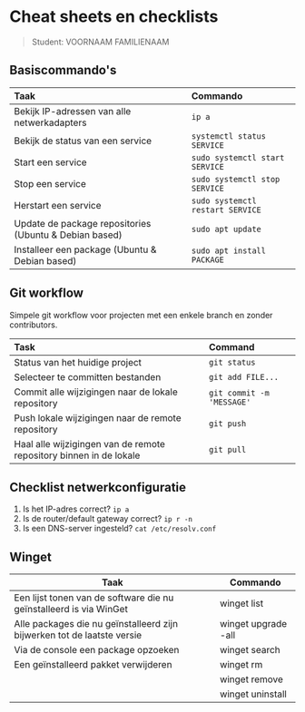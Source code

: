 # Cheat sheets en checklists

> Student: VOORNAAM FAMILIENAAM

## Basiscommando's

| Taak                                                   | Commando                         |
| :----------------------------------------------------- | :------------------------------- |
| Bekijk IP-adressen van alle netwerkadapters            | `ip a`                           |
| Bekijk de status van een service                       | `systemctl status SERVICE`       |
| Start een service                                      | `sudo systemctl start SERVICE`   |
| Stop een service                                       | `sudo systemctl stop SERVICE`    |
| Herstart een service                                   | `sudo systemctl restart SERVICE` |
| Update de package repositories (Ubuntu & Debian based) | `sudo apt update`                |
| Installeer een package (Ubuntu & Debian based)         | `sudo apt install PACKAGE`       |

## Git workflow

Simpele git workflow voor projecten met een enkele branch en zonder contributors.

| Task                                                               | Command                   |
| :----------------------------------------------------------------- | :------------------------ |
| Status van het huidige project                                     | `git status`              |
| Selecteer te committen bestanden                                   | `git add FILE...`         |
| Commit alle wijzigingen naar de lokale repository                  | `git commit -m 'MESSAGE'` |
| Push lokale wijzigingen naar de remote repository                  | `git push`                |
| Haal alle wijzigingen van de remote repository binnen in de lokale | `git pull`                |

## Checklist netwerkconfiguratie

1. Is het IP-adres correct? `ip a`
2. Is de router/default gateway correct? `ip r -n`
3. Is een DNS-server ingesteld? `cat /etc/resolv.conf`

## Winget

| **Taak**                                                                | **Commando**        |
| ----------------------------------------------------------------------- | ------------------- |
| Een lijst tonen van de software die nu geïnstalleerd is via WinGet      | winget list         |
| Alle packages die nu geïnstalleerd zijn bijwerken tot de laatste versie | winget upgrade -all |
| Via de console een package opzoeken                                     | winget search       |
| Een geïnstalleerd pakket verwijderen                                    | winget rm           |
|                                                                         | winget remove       |
|                                                                         | winget uninstall    |
